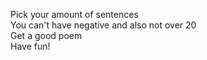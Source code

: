 Pick your amount of sentences<br>
You can't have negative and also not over 20<br>
Get a good poem<br>
Have fun!<br>
